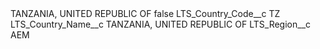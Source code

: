 <?xml version="1.0" encoding="UTF-8"?>
<CustomMetadata xmlns="http://soap.sforce.com/2006/04/metadata" xmlns:xsi="http://www.w3.org/2001/XMLSchema-instance" xmlns:xsd="http://www.w3.org/2001/XMLSchema">
    <label>TANZANIA, UNITED REPUBLIC OF</label>
    <protected>false</protected>
    <values>
        <field>LTS_Country_Code__c</field>
        <value xsi:type="xsd:string">TZ</value>
    </values>
    <values>
        <field>LTS_Country_Name__c</field>
        <value xsi:type="xsd:string">TANZANIA, UNITED REPUBLIC OF</value>
    </values>
    <values>
        <field>LTS_Region__c</field>
        <value xsi:type="xsd:string">AEM</value>
    </values>
</CustomMetadata>

